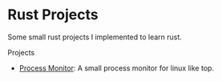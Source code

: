 # Rust Projects

Some small rust projects I implemented to learn rust.

Projects

* [Process Monitor](./projects/process_monitor/): A small process monitor for linux like top.
